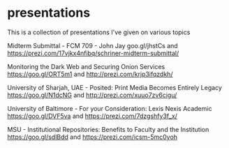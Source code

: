 # presentations

This is a collection of presentations I've given on various topics

Midterm Submittal - FCM 709 - John Jay
goo.gl/jhstCs and https://prezi.com/17vjkx4nfibq/schriner-midterm-submittal/

Monitoring the Dark Web and Securing Onion Services
https://goo.gl/ORT5m1 and http://prezi.com/krjp3ifqzdkh/

University of Sharjah, UAE - Posited: Print Media Becomes Entirely Legacy
https://goo.gl/N1dcNG and http://prezi.com/xuuo7zv6cigu/

University of Baltimore - For your Consideration: Lexis Nexis Academic
https://goo.gl/DVF5va and https://prezi.com/7dzgshfy3f_x/

MSU - Institutional Repositories: Benefits to Faculty and the Institution
https://goo.gl/sdlBdd and https://prezi.com/icsm-5mc0yoh
